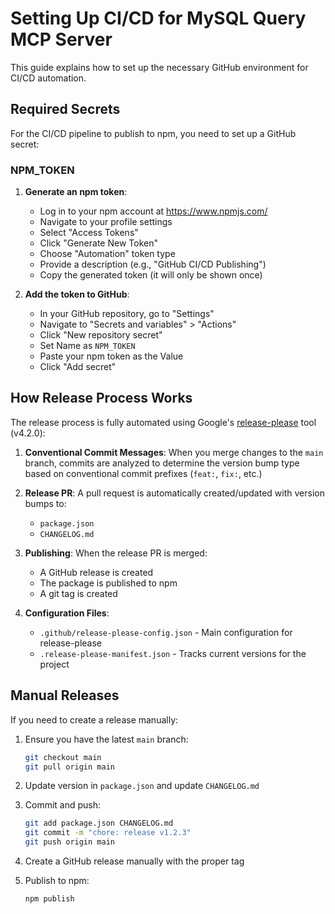 # Setting Up CI/CD for MySQL Query MCP Server

This guide explains how to set up the necessary GitHub environment for CI/CD automation.

## Required Secrets

For the CI/CD pipeline to publish to npm, you need to set up a GitHub secret:

### NPM_TOKEN

1. **Generate an npm token**:
   - Log in to your npm account at https://www.npmjs.com/
   - Navigate to your profile settings
   - Select "Access Tokens"
   - Click "Generate New Token"
   - Choose "Automation" token type
   - Provide a description (e.g., "GitHub CI/CD Publishing")
   - Copy the generated token (it will only be shown once)

2. **Add the token to GitHub**:
   - In your GitHub repository, go to "Settings"
   - Navigate to "Secrets and variables" > "Actions"
   - Click "New repository secret"
   - Set Name as `NPM_TOKEN`
   - Paste your npm token as the Value
   - Click "Add secret"

## How Release Process Works

The release process is fully automated using Google's [release-please](https://github.com/googleapis/release-please) tool (v4.2.0):

1. **Conventional Commit Messages**: When you merge changes to the `main` branch, commits are analyzed to determine the version bump type based on conventional commit prefixes (`feat:`, `fix:`, etc.)

2. **Release PR**: A pull request is automatically created/updated with version bumps to:
   - `package.json`
   - `CHANGELOG.md`

3. **Publishing**: When the release PR is merged:
   - A GitHub release is created
   - The package is published to npm
   - A git tag is created

4. **Configuration Files**:
   - `.github/release-please-config.json` - Main configuration for release-please
   - `.release-please-manifest.json` - Tracks current versions for the project

## Manual Releases

If you need to create a release manually:

1. Ensure you have the latest `main` branch:
   ```bash
   git checkout main
   git pull origin main
   ```

2. Update version in `package.json` and update `CHANGELOG.md`

3. Commit and push:
   ```bash
   git add package.json CHANGELOG.md
   git commit -m "chore: release v1.2.3"
   git push origin main
   ```

4. Create a GitHub release manually with the proper tag

5. Publish to npm:
   ```bash
   npm publish
   ``` 
